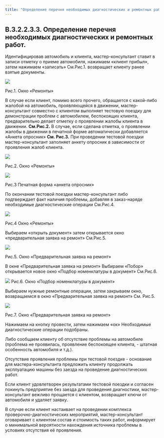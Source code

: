```yaml
---
title: "Определение перечня необходимых диагностических и ремонтных работ."
---
```


## В.3.2.2.3.3. Определение перечня необходимых диагностических и ремонтных работ.

Идентифицировав автомобиль и клиента, мастер-консультант ставит в записи отметку о приеме автомобиля, нажимаем «клиент прибыл», затем нажимаем «записать» См.Рис.1. возвращает клиенту ранее взятые документы.

![](KBO/_attach/lu100921wwf59_tmp_10d869c2259b0eb2.png)

Рис.1. Окно «Ремонты»

В случае если клиент, помимо всего прочего, обращается с какой-либо жалобой на автомобиль, проявляющейся в движении, мастер-консультант совместно с клиентом выполняет тестовую поездку для демонстрации проблем с автомобилем, беспокоящих клиента, предварительно делает отметку о проявлении жалобы клиента в движении. **См.Рис.2.** В случае, если сделана отметка, о проявлении жалобы в движении в печатной форме автоматически добавляется «Анкета опросник» **См. Рис.3.** При проведении тестовой поездки мастер-консультант заполняет анкету опросник в зависимости от проявления жалоб клиента.

![](KBO/_attach/lu100921wwf59_tmp_aae58cb7ceb23d06.png)

Рис.2. Окно «Ремонты»

![](KBO/_attach/lu100921wwf59_tmp_7a97283730b57d19.png)

Рис.3 Печатная форма «анкета опросник»

По окончании тестовой поездки мастер-консультант либо подтверждает факт наличия проблемы, добавляя в заказ-наряде необходимые диагностические операции См.Рис.4.

![](KBO/_attach/lu100921wwf59_tmp_4d300e6594409703.png)

Рис.4 Окно «Ремонты»

Выбираем «открыть документ» затем открывается окно «предварительная заявка на ремонт» См.Рис.5.

![](KBO/_attach/lu100921wwf59_tmp_bebe6dfeaff07ad2.png)

Рис.5. Окно «Предварительная заявка на ремонт»

В окне «Предварительная заявка на ремонт» Выбираем «Побор» открывается новое окно «Подбор номенклатуры в документ» См.Рис.6.

![](KBO/_attach/lu100921wwf59_tmp_e007f5e8c30b6f04.png)
Рис.6. Окно «Подбор номенклатуры в документ»

Выбираем нужные ремонтные операции, затем закрываем окно, возвращаемся в окно «Предварительная заявка на ремонт» См. Рис.5.

![](KBO/_attach/lu100921wwf59_tmp_f8a5274936c97aef.png)

Рис.7. Окно «Предварительная заявка на ремонт»

Нажимаем на кнопку провести, затем нажимаем «ок» Необходимые диагностические операции подобраны.

Либо сообщаем клиенту об отсутствие проблемы на автомобиле (проблема не проявилась, проявление беспокоящее клиента, - штатная особенность автомобиля и т.д.).

Отсутствие проявления проблемы при тестовой поездке - основание для мастера-консультанта предложить клиенту продолжать эксплуатацию машины без заезда на проведение диагностических работ.

Если клиент удовлетворен результатами тестовой поездки и согласен покинуть предприятие без заезда для проведения диагностики, мастер-консультант вежливо прощается с клиентом, возвращает ключи от автомобиля и удаляет заявку.

В случае если клиент настаивает на проведении комплекса проверочно-диагностических мероприятий, мастер-консультант оговаривает с клиентом состав и стоимость таких работ, информирует о минимальной вероятности нахождения источника проблемы в условиях отсутствия её проявления.

